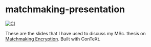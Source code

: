 # matchmaking-presentation

[![CI](https://github.com/lrusso96/matchmaking-presentation/workflows/CI/badge.svg)](https://github.com/lrusso96/matchmaking-presentation/actions?query=workflow%3ACI)

These are the slides that I have used to discuss my MSc. thesis on [Matchmaking Encryption](https://github.com/lrusso96/matchmaking).
Built with ConTeXt.
